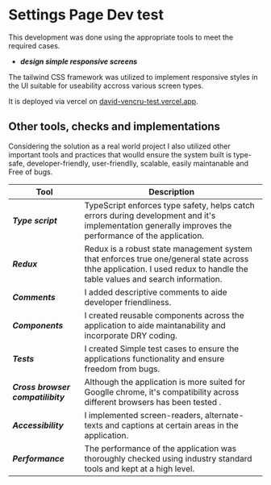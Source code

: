 # Settings Page Dev test

This development was done using the appropriate tools to meet the required cases.

*   **_design simple responsive screens_**

The tailwind CSS framework was utilized to implement responsive styles in the UI suitable for useability accross various screen types.

It is deployed via vercel on [david-vencru-test.vercel.app](https://david-vencru-test.vercel.app/).

## Other tools, checks and implementations

Considering the solution as a real world project I also utilized other important tools and practices that woulld ensure the system built is type-safe, developer-friendly, user-friendlly, scalable, easily maintanable and Free of bugs.

|          Tool      | Description                                                |
|--------------------|------------------------------------------------------------|
|**_Type script_**   | TypeScript enforces type safety, helps catch errors during development and it's implementation generally improves the performance of the application. |
|  **_Redux_**  | Redux is a robust state management system that enforces true one/general state across thhe application. I used redux to handle the table values and search information.  |
| **_Comments_** | I added descriptive comments to aide developer friendliness.  |
| **_Components_** | I created reusable components across the application to aide maintanability and incorporate DRY coding.  |
| **_Tests_** | I created Simple test cases to ensure the applications functionality and ensure freedom from bugs.  |
| **_Cross browser compatilibity_** | Although the application is more suited for Googlle chrome, it's compatibility across different browsers has been tested .  |
| **_Accessibility_** | I implemented screen-readers, alternate-texts and captions at certain areas in the application.  |
| **_Performance_** | The performance of the application was thoroughly checked using industry standard tools and kept at a high level.  |
